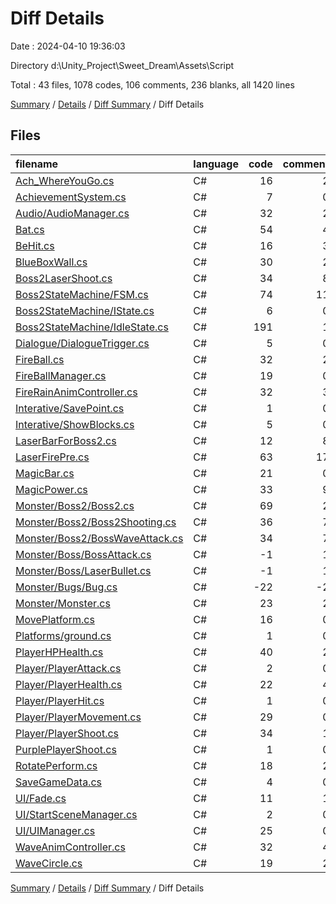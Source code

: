 # Diff Details

Date : 2024-04-10 19:36:03

Directory d:\\Unity_Project\\Sweet_Dream\\Assets\\Script

Total : 43 files,  1078 codes, 106 comments, 236 blanks, all 1420 lines

[Summary](results.md) / [Details](details.md) / [Diff Summary](diff.md) / Diff Details

## Files
| filename | language | code | comment | blank | total |
| :--- | :--- | ---: | ---: | ---: | ---: |
| [Ach_WhereYouGo.cs](/Ach_WhereYouGo.cs) | C# | 16 | 2 | 5 | 23 |
| [AchievementSystem.cs](/AchievementSystem.cs) | C# | 7 | 0 | 1 | 8 |
| [Audio/AudioManager.cs](/Audio/AudioManager.cs) | C# | 32 | 2 | 3 | 37 |
| [Bat.cs](/Bat.cs) | C# | 54 | 4 | 11 | 69 |
| [BeHit.cs](/BeHit.cs) | C# | 16 | 3 | 8 | 27 |
| [BlueBoxWall.cs](/BlueBoxWall.cs) | C# | 30 | 2 | 10 | 42 |
| [Boss2LaserShoot.cs](/Boss2LaserShoot.cs) | C# | 34 | 8 | 14 | 56 |
| [Boss2StateMachine/FSM.cs](/Boss2StateMachine/FSM.cs) | C# | 74 | 11 | 12 | 97 |
| [Boss2StateMachine/IState.cs](/Boss2StateMachine/IState.cs) | C# | 6 | 0 | 5 | 11 |
| [Boss2StateMachine/IdleState.cs](/Boss2StateMachine/IdleState.cs) | C# | 191 | 1 | 42 | 234 |
| [Dialogue/DialogueTrigger.cs](/Dialogue/DialogueTrigger.cs) | C# | 5 | 0 | 0 | 5 |
| [FireBall.cs](/FireBall.cs) | C# | 32 | 2 | 5 | 39 |
| [FireBallManager.cs](/FireBallManager.cs) | C# | 19 | 0 | 2 | 21 |
| [FireRainAnimController.cs](/FireRainAnimController.cs) | C# | 32 | 3 | 9 | 44 |
| [Interative/SavePoint.cs](/Interative/SavePoint.cs) | C# | 1 | 0 | 1 | 2 |
| [Interative/ShowBlocks.cs](/Interative/ShowBlocks.cs) | C# | 5 | 0 | 1 | 6 |
| [LaserBarForBoss2.cs](/LaserBarForBoss2.cs) | C# | 12 | 8 | 5 | 25 |
| [LaserFirePre.cs](/LaserFirePre.cs) | C# | 63 | 17 | 14 | 94 |
| [MagicBar.cs](/MagicBar.cs) | C# | 21 | 0 | 2 | 23 |
| [MagicPower.cs](/MagicPower.cs) | C# | 33 | 9 | 7 | 49 |
| [Monster/Boss2/Boss2.cs](/Monster/Boss2/Boss2.cs) | C# | 69 | 2 | 22 | 93 |
| [Monster/Boss2/Boss2Shooting.cs](/Monster/Boss2/Boss2Shooting.cs) | C# | 36 | 7 | 15 | 58 |
| [Monster/Boss2/BossWaveAttack.cs](/Monster/Boss2/BossWaveAttack.cs) | C# | 34 | 7 | 6 | 47 |
| [Monster/Boss/BossAttack.cs](/Monster/Boss/BossAttack.cs) | C# | -1 | 1 | 0 | 0 |
| [Monster/Boss/LaserBullet.cs](/Monster/Boss/LaserBullet.cs) | C# | -1 | 1 | 0 | 0 |
| [Monster/Bugs/Bug.cs](/Monster/Bugs/Bug.cs) | C# | -22 | -2 | -1 | -25 |
| [Monster/Monster.cs](/Monster/Monster.cs) | C# | 23 | 2 | 2 | 27 |
| [MovePlatform.cs](/MovePlatform.cs) | C# | 16 | 0 | 0 | 16 |
| [Platforms/ground.cs](/Platforms/ground.cs) | C# | 1 | 0 | 0 | 1 |
| [PlayerHPHealth.cs](/PlayerHPHealth.cs) | C# | 40 | 2 | 6 | 48 |
| [Player/PlayerAttack.cs](/Player/PlayerAttack.cs) | C# | 2 | 0 | 0 | 2 |
| [Player/PlayerHealth.cs](/Player/PlayerHealth.cs) | C# | 22 | 4 | 5 | 31 |
| [Player/PlayerHit.cs](/Player/PlayerHit.cs) | C# | 1 | 0 | 0 | 1 |
| [Player/PlayerMovement.cs](/Player/PlayerMovement.cs) | C# | 29 | 0 | 0 | 29 |
| [Player/PlayerShoot.cs](/Player/PlayerShoot.cs) | C# | 34 | 1 | 3 | 38 |
| [PurplePlayerShoot.cs](/PurplePlayerShoot.cs) | C# | 1 | 0 | 1 | 2 |
| [RotatePerform.cs](/RotatePerform.cs) | C# | 18 | 2 | 3 | 23 |
| [SaveGameData.cs](/SaveGameData.cs) | C# | 4 | 0 | -1 | 3 |
| [UI/Fade.cs](/UI/Fade.cs) | C# | 11 | 1 | 0 | 12 |
| [UI/StartSceneManager.cs](/UI/StartSceneManager.cs) | C# | 2 | 0 | 0 | 2 |
| [UI/UIManager.cs](/UI/UIManager.cs) | C# | 25 | 0 | 4 | 29 |
| [WaveAnimController.cs](/WaveAnimController.cs) | C# | 32 | 4 | 9 | 45 |
| [WaveCircle.cs](/WaveCircle.cs) | C# | 19 | 2 | 5 | 26 |

[Summary](results.md) / [Details](details.md) / [Diff Summary](diff.md) / Diff Details
